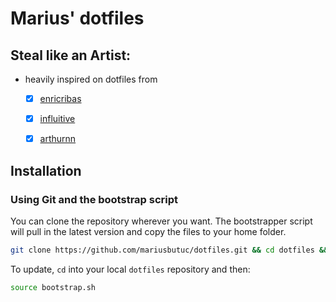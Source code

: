 # Marius' dotfiles

## Steal like an Artist:

  - heavily inspired on dotfiles from
    - [x] [enricribas](https://github.com/enricribas/dotfiles)
    - [x] [influitive](https://github.com/influitive/dotfiles)
    - [x] [arthurnn](https://github.com/arthurnn/dotfiles)


## Installation

### Using Git and the bootstrap script

You can clone the repository wherever you want. The bootstrapper script will pull in the latest version and copy the files to your home folder.

```bash
git clone https://github.com/mariusbutuc/dotfiles.git && cd dotfiles && source bootstrap.sh
```

To update, `cd` into your local `dotfiles` repository and then:

```bash
source bootstrap.sh
```
